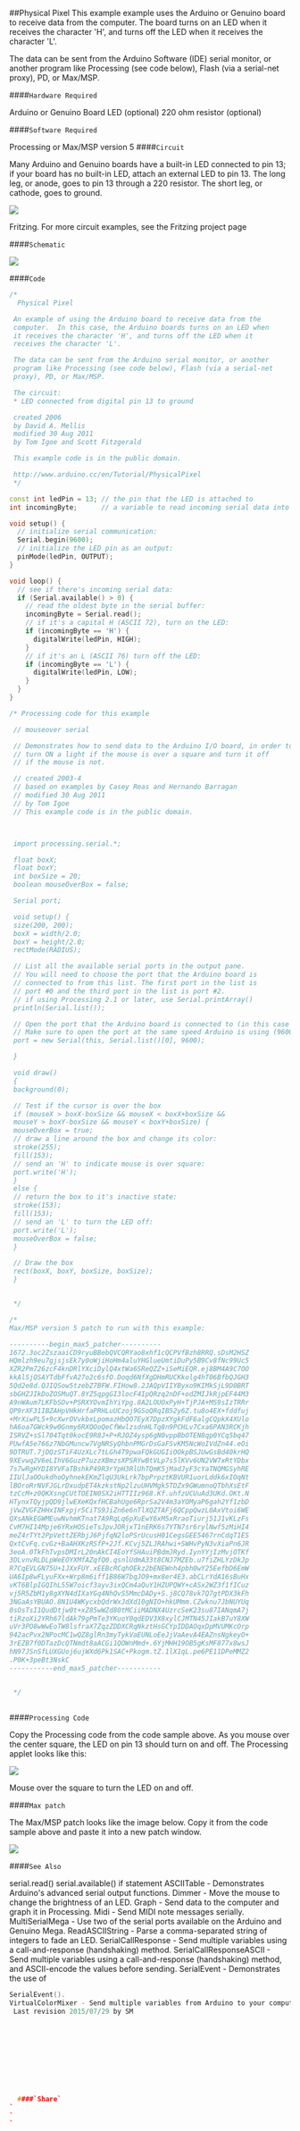 ##Physical Pixel
This example example uses the Arduino or Genuino board to receive data from the computer.  The board turns on an LED when it receives the character 'H', and turns off the LED when it receives the character 'L'.

The data can be sent from the Arduino Software (IDE) serial monitor, or another program like Processing (see code below), Flash (via a serial-net proxy), PD, or Max/MSP.

####`Hardware Required`


Arduino or Genuino Board
LED (optional)
220 ohm resistor (optional)

####`Software Required`

Processing or
Max/MSP version 5
####`Circuit`


Many Arduino and Genuino boards have a built-in LED connected to pin 13; if your board has no built-in LED, attach an external LED to pin 13. The long leg, or anode, goes to pin 13 through a 220 resistor. The short leg, or cathode, goes to ground. 



![](img/ExampleCircuit_bb.png)

Fritzing. For more circuit examples, see the Fritzing project page 

####`Schematic`



![](img/ExampleCircuit_sch.png)


####`Code`




  
```c++
/*
  Physical Pixel

 An example of using the Arduino board to receive data from the
 computer.  In this case, the Arduino boards turns on an LED when
 it receives the character 'H', and turns off the LED when it
 receives the character 'L'.

 The data can be sent from the Arduino serial monitor, or another
 program like Processing (see code below), Flash (via a serial-net
 proxy), PD, or Max/MSP.

 The circuit:
 * LED connected from digital pin 13 to ground

 created 2006
 by David A. Mellis
 modified 30 Aug 2011
 by Tom Igoe and Scott Fitzgerald

 This example code is in the public domain.

 http://www.arduino.cc/en/Tutorial/PhysicalPixel
 */

const int ledPin = 13; // the pin that the LED is attached to
int incomingByte;      // a variable to read incoming serial data into

void setup() {
  // initialize serial communication:
  Serial.begin(9600);
  // initialize the LED pin as an output:
  pinMode(ledPin, OUTPUT);
}

void loop() {
  // see if there's incoming serial data:
  if (Serial.available() > 0) {
    // read the oldest byte in the serial buffer:
    incomingByte = Serial.read();
    // if it's a capital H (ASCII 72), turn on the LED:
    if (incomingByte == 'H') {
      digitalWrite(ledPin, HIGH);
    }
    // if it's an L (ASCII 76) turn off the LED:
    if (incomingByte == 'L') {
      digitalWrite(ledPin, LOW);
    }
  }
}

/* Processing code for this example

 // mouseover serial

 // Demonstrates how to send data to the Arduino I/O board, in order to
 // turn ON a light if the mouse is over a square and turn it off
 // if the mouse is not.

 // created 2003-4
 // based on examples by Casey Reas and Hernando Barragan
 // modified 30 Aug 2011
 // by Tom Igoe
 // This example code is in the public domain.



 import processing.serial.*;

 float boxX;
 float boxY;
 int boxSize = 20;
 boolean mouseOverBox = false;

 Serial port;

 void setup() {
 size(200, 200);
 boxX = width/2.0;
 boxY = height/2.0;
 rectMode(RADIUS);

 // List all the available serial ports in the output pane.
 // You will need to choose the port that the Arduino board is
 // connected to from this list. The first port in the list is
 // port #0 and the third port in the list is port #2.
 // if using Processing 2.1 or later, use Serial.printArray()
 println(Serial.list());

 // Open the port that the Arduino board is connected to (in this case #0)
 // Make sure to open the port at the same speed Arduino is using (9600bps)
 port = new Serial(this, Serial.list()[0], 9600);

 }

 void draw()
 {
 background(0);

 // Test if the cursor is over the box
 if (mouseX > boxX-boxSize && mouseX < boxX+boxSize &&
 mouseY > boxY-boxSize && mouseY < boxY+boxSize) {
 mouseOverBox = true;
 // draw a line around the box and change its color:
 stroke(255);
 fill(153);
 // send an 'H' to indicate mouse is over square:
 port.write('H');
 }
 else {
 // return the box to it's inactive state:
 stroke(153);
 fill(153);
 // send an 'L' to turn the LED off:
 port.write('L');
 mouseOverBox = false;
 }

 // Draw the box
 rect(boxX, boxY, boxSize, boxSize);
 }


 */

/*
Max/MSP version 5 patch to run with this example:

----------begin_max5_patcher----------
1672.3oc2ZszaaiCD9ryuBBebQVCQRYao8xhf1cQCPVfBzh8RRQ.sDsM2HSZ
HQmlzh9eu7gjsjsEk7y0oWjiHoHm4aluYHGlueUmtiDuPy5B9Cv8fNc99Uc5
XZR2Pm726zcF4knDRlYXciDylQ4xtWa6SReQZZ+iSeMiEQR.ej8BM4A9C7OO
kkAlSjQSAYTdbFfvA27o2c6sfO.Doqd6NfXgDHmRUCKkolg4hT06BfbQJGH3
5Qd2e8d.QJIQSow5tzebZ7BFW.FIHow8.2JAQpVIIYByxo9KIMkSjL9D0BRT
sbGHZJIkDoZOSMuQT.8YZ5qpgGI3locF4IpQRzq2nDF+odZMIJkRjpEF44M3
A9nWAum7LKFbSOv+PSRXYOvmIhYiYpg.8A2LOUOxPyH+TjPJA+MS9sIzTRRr
QP9rXF31IBZAHpVHkHrfaPRHLuUCzoj9GSoQRqIB52y6Z.tu8o4EX+fddfuj
+MrXiwPL5+9cXwrOVvkbxLpomazHbQO7EyX7DpzXYgkFdF6algCQpkX4XUlo
hA6oa7GWck9w0Gnmy6RXQOoQeCfWwlzsdnHLTq8n9PCHLv7Cxa6PAN3RCKjh
ISRVZ+sSl704Tqt0kocE9R8J+P+RJOZ4ysp6gN0vppBbOTEN8qp0YCq5bq47
PUwfA5e766z7NbGMuncw7VgNRSyQhbnPMGrDsGaFSvKM5NcWoIVdZn44.eOi
9DTRUT.7jDQzSTiF4UzXLc7tLGh4T9pwaFQkGUGIiOOkpBSJUwGsBd40krHQ
9XEvwq2V6eLIhV6GuzP7uzzXBmzsXPSRYwBtVLp7s5lKVv6UN2VW7xRtYDbx
7s7wRgHYDI8YVFaTBshkP49R3rYpH3RlUhTQmK5jMadJyF3cYaTNQMGSyhRE
IIUlJaOOukdhoOyhnekEKmZlqU3UkLrk7bpPrpztKBVUR1uorLddk6xIOqNt
lBOroRrNVFJGLrDxudpET4kzkstNp2lzuUHVMgk5TDZx9GWumnoQTbhXsEtF
tzCcM+z0QKXsngCUtTOEIN0SX2iHTTIIz968.Kf.uhfzUCUuAd3UKd.OKt.N
HTynxTQyjpQD9jlwEXeKQxfHCBahUge6RprSa2V4m3aYOMyaP6gah2Yf1zbD
jVwZVGFZHHxINFxpjr5CiTS9JiZn6e6nTlXQZTAFj6QCppQwzL0AxVtoi6WE
QXsANkEGWMEuwNvhmKTnat7A9RqLq6pXuEwY6xM5xRraoTiurj51J1vKLzFs
CvM7HI14Mpje6YRxHOSieTsJpvJORjxT1nERK6s7YTN7sr6rylNwf5zMiHI4
meZ4rTYt2PpVettZERbjJ6PjfqN2loPSrUcusH01CegsGEE5467rnCdqT1ES
QxtCvFq.cvGz+BaAHXKzRSfP+2Jf.KCvj5ZLJRAhwi+SWHvPyN3vXiaPn6JR
3eoA.0TkFhTvpsDMIrL20nAkCI4EoYfSHAuiPBdmJRyd.IynYYjIzMvjOTKf
3DLvnvRLDLpWeEOYXMfAZqfQ0.qsnlUdmA33t8CNJ7MZEb.u7fiZHLYzDkJp
R7CqEVLGN75U+1JXxFUY.xEEBcRCqhOEkz2bENEWnh4pbh0wY25EefbD6EmW
UA6Ip8wFLyuFXx+Wrp8m6iff1B86W7bqJO9+mx8er4E3.abCLrYdA16sBuHx
vKT6BlpIGQIhL55W7oicf3ayv3ixQCm4aQuY1HZUPQWY+cASx2WZ3f1fICuz
vj5R5ZbM1y8gXYN4dIXaYGq4NhQvS5MmcDADy+S.j8CQ78vk7Q7gtPDX3kFh
3NGaAsYBUAO.8N1U4WKycxbQdrWxJdXd10gNIO+hkUMmm.CZwknu7JbNUYUq
0sOsTsI1QudDtjw0t+xZ85wWZd80tMCiiMADNX4UzrcSeK23su87IANqmA7j
tiRzoXi2YRh67ldAk79gPmTe3YKuoY0qdEDV3X8xylCJMTN45JIakB7uY8XW
uVr3PO8wWwEoTW8lsfraX7ZqzZDDXCRqNkztHsGCYpIDDAOqxDpMVUMKcOrp
942acPvx2NPocMC1wQZ8glRn3myTykVaEUNLoEeJjVaAevA4EAZnsNgkeyO+
3rEZB7f0DTazDcQTNmdt8aACGi1QOWnMmd+.6YjMHH19OB5gKsMF877x8wsJ
hN97JSnSfLUXGUoj6ujWXd6Pk1SAC+Pkogm.tZ.1lX1qL.pe6PE11DPeMMZ2
.P0K+3peBt3NskC
-----------end_max5_patcher-----------


 */
  
```





####`Processing Code`

Copy the Processing code from the code sample above.  As you mouse over the center square, the LED on pin 13 should turn on and off. The Processing applet looks like this: 


![](img/physicalPixel-output.png)

Mouse over the square to turn the LED on and off.

####`Max patch`

The Max/MSP patch looks like the image below. Copy it from the code sample above and paste it into a new patch window.


![](img/max-physicalPixel.png)

####`See Also`

serial.read() 
serial.available()
if statement
ASCIITable - Demonstrates Arduino's advanced serial output functions.
Dimmer - Move the mouse to change the brightness of an LED.
Graph - Send data to the computer and graph it in Processing.
Midi - Send MIDI note messages serially.
MultiSerialMega - Use two of the serial ports available on the Arduino and Genuino Mega.
ReadASCIIString - Parse a comma-separated string of integers to fade an LED.
SerialCallResponse - Send multiple variables using a call-and-response (handshaking) method.
SerialCallResponseASCII - Send multiple variables using a call-and-response (handshaking) method, and ASCII-encode the values before sending.
SerialEvent - Demonstrates the use of 
```c++
SerialEvent().
VirtualColorMixer - Send multiple variables from Arduino to your computer and read them in Processing or Max/MSP.
 Last revision 2015/07/29 by SM 




				
				




  ####`Share`
`
`
`
